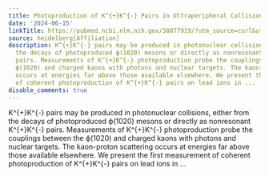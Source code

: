 ```yaml
---
title: Photoproduction of K^{+}K^{-} Pairs in Ultraperipheral Collisions
date: '2024-06-15'
linkTitle: https://pubmed.ncbi.nlm.nih.gov/38877919/?utm_source=curl&utm_medium=rss&utm_campaign=pubmed-2&utm_content=1FakS-2QOkCT8HsMOQP1bCRQ4YzyumYOmxmF0moLsQ3dFB1E9V&fc=20220326224207&ff=20240616180959&v=2.18.0.post9+e462414
source: heidelberg[Affiliation]
description: K^{+}K^{-} pairs may be produced in photonuclear collisions, either from
  the decays of photoproduced ϕ(1020) mesons or directly as nonresonant K^{+}K^{-}
  pairs. Measurements of K^{+}K^{-} photoproduction probe the couplings between the
  ϕ(1020) and charged kaons with photons and nuclear targets. The kaon-proton scattering
  occurs at energies far above those available elsewhere. We present the first measurement
  of coherent photoproduction of K^{+}K^{-} pairs on lead ions in ...
disable_comments: true
---
```

K^{+}K^{-} pairs may be produced in photonuclear collisions, either from the decays of photoproduced ϕ(1020) mesons or directly as nonresonant K^{+}K^{-} pairs. Measurements of K^{+}K^{-} photoproduction probe the couplings between the ϕ(1020) and charged kaons with photons and nuclear targets. The kaon-proton scattering occurs at energies far above those available elsewhere. We present the first measurement of coherent photoproduction of K^{+}K^{-} pairs on lead ions in ...